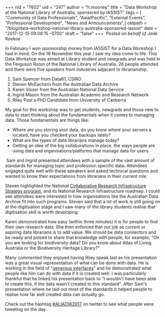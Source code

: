 +++
nid = "7602"
uid = "247"
author = "h.mooney"
title = "Data Workshop at the National Library of Australia, sponsored by IASSIST"
tags = [ "Community of Data Professionals", "Asia/Pacific", "External Events", "Professional Development", "News and Announcements",]
oldpath = "/blog/data-workshop-national-library-australia-sponsored-iassist"
date = "2017-12-15 09:08:15 -0700"
draft = "false"
+++
 *Posted on behalf of Jade Koekoe*

In February I won sponsorship money from IASSIST for a Data Workshop I
had in mind. On the 18 November this year I saw my idea come to life.
This Data Workshop was aimed at Library student and newgrads and was
held in the Ferguson Room of the National Library of Australia. 26
people attended and there were five speakers from industries adjacent to
librarianship.

1.  Sam Spencer from Data61, CSIRO
2.  Steven McEachern from the Australian Data Archive
3.  Karen Visser from the Australian National Data Service
4.  Ingrid Mason from the Australian Academic and Research Network
5.  Riley Post a PhD Candidate from University of Canberra

My goal for this workshop was to get students, newgrads and those new to
data to start thinking about the fundamentals when it comes to managing
data. Those fundamentals are things like:

-   Where are you storing your data, do you know where your servers a
    located, have you checked your backups lately?
-   What are the types of data librarians manage today?
-   Getting an idea of the big collaborations in place, the ways people
    are using data and organisations/platforms that manage data for
    users.

 Sam and Ingrid presented attendees with a sample of the vast amount of
standards for managing topic and profession specific data. Attendees
engaged quite well with these speakers and asked technical questions and
wanted to know their expectations from librarians in their current role.

Steven highlighted the National [Collaborative Research Infrastructure
Strategy
program](https://www.education.gov.au/national-collaborative-research-infrastructure-strategy-ncris),
and its National Research Infrastructure roadmap. I could see attendees
were interested in how organisations like the Australian Data Archive
fit into such programs. Steven said that a lot of work is still going on
at the digitisation stage and I saw many of the library students realise
that digitisation skill is worth developing.  

Karen demonstrated how easy (within three minutes) it is for people to
find their own research data. She then enforced that our job as current
or aspiring data librarians is to add value. We should be data
connectors and be ready and poised to share that knowledge with people,
for example, "Oh you are looking for biodiversity data? Do you know
about Atlas of Living Australia or the Biodiversity Heritage Library?"

Many commented they enjoyed having Riley speak last as his presentation
was a great visual representation of what can be done with data. He is
working in the field of "[generous
interfaces](http://mtchl.net/towards-generous-interfaces-for-archival-collections/)"
and he demonstrated what people like him can do with data if it is
created well. I was particularly thankful that he linked his
presentation back to "I wouldn't have been able to create this, if the
data wasn't created to this standard". After Sam's presentation where he
laid out most of the standards it helped people to realise how far well
created data can actually go.

Check out the
hashtag [#ALIADW2017](https://twitter.com/search?q=%23ALIADW2017&src=typd) on
twitter to see what people were tweeting on the day.

